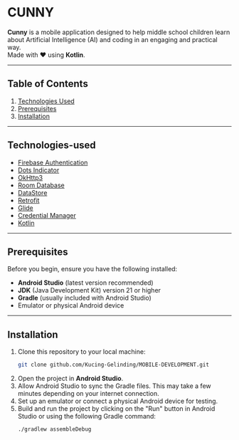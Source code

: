 # CUNNY

**Cunny** is a mobile application designed to help middle school children learn about Artificial Intelligence (AI) and coding in an engaging and practical way.  
Made with ❤️ using **Kotlin**.

---

## Table of Contents

1. [Technologies Used](#technologies-used)
2. [Prerequisites](#prerequisites)
3. [Installation](#installation)

---

## Technologies-used

- [Firebase Authentication](https://firebase.google.com/docs/auth)
- [Dots Indicator](https://github.com/tommybuonomo/dotsindicator)
- [OkHttp3](https://square.github.io/okhttp/)
- [Room Database](https://developer.android.com/reference/androidx/room/RoomDatabase)
- [DataStore](https://developer.android.com/jetpack/androidx/releases/datastore)
- [Retrofit](https://square.github.io/retrofit/)
- [Glide](https://github.com/bumptech/glide)
- [Credential Manager](https://developer.android.com/jetpack/androidx/releases/credentials)
- [Kotlin](https://kotlinlang.org/)

---

## Prerequisites

Before you begin, ensure you have the following installed:

- **Android Studio** (latest version recommended)
- **JDK** (Java Development Kit) version 21 or higher
- **Gradle** (usually included with Android Studio)
- Emulator or physical Android device

---

## Installation

1. Clone this repository to your local machine:
   ```bash
   git clone github.com/Kucing-Gelinding/MOBILE-DEVELOPMENT.git
   ```
2. Open the project in **Android Studio**.
3. Allow Android Studio to sync the Gradle files. This may take a few minutes depending on your internet connection.
4. Set up an emulator or connect a physical Android device for testing.
5. Build and run the project by clicking on the "Run" button in Android Studio or using the following Gradle command:
   ```bash
   ./gradlew assembleDebug
   ```